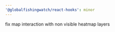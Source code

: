 ```yaml
---
'@globalfishingwatch/react-hooks': minor
---
```


fix map interaction with non visible heatmap layers
